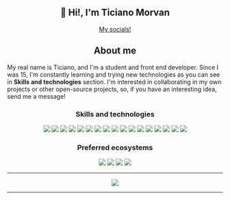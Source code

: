 <h2 align="center">👋 Hi!, I'm Ticiano Morvan</h2>
<p align="center"><a href="https://socials.ticianomorvan.com.ar" target="_blank">My socials!</a></p>

<h2 align="center">About me</h2>
<p>
  My real name is Ticiano, and I'm a student and front end developer. Since I was 15, I'm constantly learning and trying new technologies as you can see in <b>Skills and technologies</b> section. I'm interested in collaborating in my own projects or other open-source projects, so, if you have an interesting idea, send me a message!
</p>

<h3 align="center">Skills and technologies</h3>
<p align="center">
  <img src="https://img.shields.io/badge/HTML5-E34F26?style=for-the-badge&logo=html5&logoColor=white">
  <img src="https://img.shields.io/badge/CSS3-1572B6?style=for-the-badge&logo=css3&logoColor=white">
  <img src="https://img.shields.io/badge/JavaScript-F7DF1E?style=for-the-badge&logo=javascript&logoColor=black">
  <img src="https://img.shields.io/badge/TypeScript-007ACC?style=for-the-badge&logo=typescript&logoColor=white">
  <img src="https://img.shields.io/badge/Node.js-43853D?style=for-the-badge&logo=node.js&logoColor=white">
  <img src="https://img.shields.io/badge/npm-CB3837?style=for-the-badge&logo=npm&logoColor=white">
  <img src="https://img.shields.io/badge/Python-3776AB?style=for-the-badge&logo=python&logoColor=white">
  <img src="https://img.shields.io/badge/React-20232A?style=for-the-badge&logo=react&logoColor=61DAFB">
  <img src="https://img.shields.io/badge/Tailwind_CSS-38B2AC?style=for-the-badge&logo=tailwind-css&logoColor=white">
  <img src="https://img.shields.io/badge/Bootstrap-563D7C?style=for-the-badge&logo=bootstrap&logoColor=white">
  <img src="https://img.shields.io/badge/Webpack-8DD6F9?style=for-the-badge&logo=Webpack&logoColor=black">
  <img src="https://img.shields.io/badge/Vite-646CFF?style=for-the-badge&logo=Vite&logoColor=white">
  <img src="https://img.shields.io/badge/Next.js-000000?style=for-the-badge&logo=Next.js&logoColor=white">
  <img src="https://img.shields.io/badge/Code-007ACC?style=for-the-badge&logo=Visual%20Studio%20Code&logoColor=white">
  <img src="https://img.shields.io/badge/Figma-F24E1E?style=for-the-badge&logo=Figma&logoColor=white">
  <img src="https://img.shields.io/badge/Photoshop-31A8FF?style=for-the-badge&logo=Adobe%20Photoshop&logoColor=white">
  <img src="https://img.shields.io/badge/Premiere-9999FF?style=for-the-badge&logo=Adobe%20Premiere%20Pro&logoColor=white">
</p>

<h3 align="center">Preferred ecosystems</h3>
<p align="center">
  <img src="https://img.shields.io/badge/Android-3DDC84?style=for-the-badge&logo=android&logoColor=white">
  <img src="https://img.shields.io/badge/Debian-A81D33?style=for-the-badge&logo=debian&logoColor=white">
  <img src="https://img.shields.io/badge/Arch_Linux-1793D1?style=for-the-badge&logo=arch-linux&logoColor=white">
  <img src="https://img.shields.io/badge/Linux-FCC624?style=for-the-badge&logo=Linux&logoColor=black">
</p>

---
<p align="center">
  <a href="https://github.com/anuraghazra/github-readme-stats">
    <img src="https://github-readme-stats.vercel.app/api?username=ticianomorvan&theme=dark&show_icons=true">
  </a>
</p>

---
